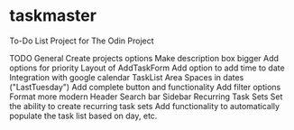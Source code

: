 # taskmaster

To-Do List Project for The Odin Project

TODO
    General
        Create projects options
        Make description box bigger
        Add options for priority
        Layout of AddTaskForm
        Add option to add time to date
        Integration with google calendar
    TaskList Area
        Spaces in dates ("LastTuesday")
        Add complete button and functionality
        Add filter options
        Format more modern
    Header
        Search bar
    Sidebar
    Recurring Task Sets
        Set the ability to create recurring task sets
        Add functionality to automatically populate the task list based on day, etc.